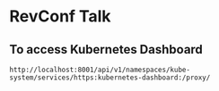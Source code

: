 # RevConf Talk



## To access Kubernetes Dashboard
`http://localhost:8001/api/v1/namespaces/kube-system/services/https:kubernetes-dashboard:/proxy/`
